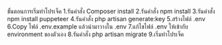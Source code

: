 ขั้นตอนการเริ่มทำโปรเจ็ค 
1.รันคำสั่ง Composer install
2.รันคำสั่ง npm install 
3.รันคำสั่ง npm install puppeteer 
4.รันคำสั่ง php artisan generate:key
5.สร้างไฟล์ .env
6.Copy ไฟล์ .env.example แล้วนำมาวางใน .env
7.แก้ไขไฟล์ .env ให้เข้ากับ environment ของตัวเอง
8.รันคำสั่ง php artisan migrate
9.เริ่มทำโปรเจ็ค